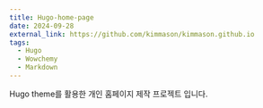 ```yaml
---
title: Hugo-home-page
date: 2024-09-28
external_link: https://github.com/kimmason/kimmason.github.io
tags:
  - Hugo
  - Wowchemy
  - Markdown
---
```


Hugo theme를 활용한 개인 홈페이지 제작 프로젝트 입니다.

<!--more-->
